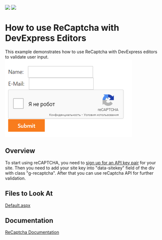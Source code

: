 <!-- default badges list -->
![](https://img.shields.io/endpoint?url=https://codecentral.devexpress.com/api/v1/VersionRange/439169172/21.2.4%2B)
[![](https://img.shields.io/badge/📖_How_to_use_DevExpress_Examples-e9f6fc?style=flat-square)](https://docs.devexpress.com/GeneralInformation/403183)
<!-- default badges end -->
# How to use ReCaptcha with DevExpress Editors
This example demonstrates how to use ReCaptcha with DevExpress editors to validate user input.
![Sample](./Sample.png)
 ## Overview
 To start using reCAPTCHA, you need to [sign up for an API key pair](http://www.google.com/recaptcha/admin) for your site. Then you need to add your site key into "data-sitekey" field of the div with class "g-recaptcha". After that you can use reCaptcha API for further validation. 
## Files to Look At
[Default.aspx](./CS/ReCaptcha/Default.aspx)
## Documentation
[ReCaptcha Documentation](https://developers.google.com/recaptcha/intro)
